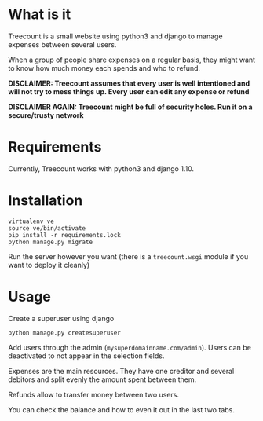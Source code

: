 # What is it

Treecount is a small website using python3 and django to manage expenses between several users.

When a group of people share expenses on a regular basis, they might want to know how much money each spends and who to refund.

**DISCLAIMER: Treecount assumes that every user is well intentioned and will not try to mess things up. Every user can edit any expense or refund**

**DISCLAIMER AGAIN: Treecount might be full of security holes. Run it on a secure/trusty network**

# Requirements

Currently, Treecount works with python3 and django 1.10.

# Installation

```
virtualenv ve
source ve/bin/activate
pip install -r requirements.lock
python manage.py migrate
```

Run the server however you want (there is a `treecount.wsgi` module if you want to deploy it cleanly)

# Usage

Create a superuser using django

```
python manage.py createsuperuser
```

Add users through the admin (`mysuperdomainname.com/admin`). Users can be deactivated to not appear in the selection fields.

Expenses are the main resources. They have one creditor and several debitors and split evenly the amount spent between them.

Refunds allow to transfer money between two users.

You can check the balance and how to even it out in the last two tabs.